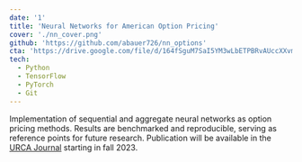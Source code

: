 ```yaml
---
date: '1'
title: 'Neural Networks for American Option Pricing'
cover: './nn_cover.png'
github: 'https://github.com/abauer726/nn_options'
cta: 'https://drive.google.com/file/d/164fSguM7SaI5YM3wLbETPBRvAUccXXvm/view?usp=drive_link'
tech:
  - Python
  - TensorFlow
  - PyTorch
  - Git
---
```


Implementation of sequential and aggregate neural networks as option pricing methods. Results are benchmarked and reproducible, serving as reference points for future research. Publication will be available in the [URCA Journal](https://escholarship.org/uc/urcaj_2022) starting in fall 2023.
